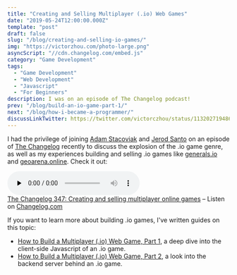 ```yaml
---
title: "Creating and Selling Multiplayer (.io) Web Games"
date: "2019-05-24T12:00:00.000Z"
template: "post"
draft: false
slug: "/blog/creating-and-selling-io-games/"
img: "https://victorzhou.com/photo-large.png"
asyncScript: "//cdn.changelog.com/embed.js"
category: "Game Development"
tags:
  - "Game Development"
  - "Web Development"
  - "Javascript"
  - "For Beginners"
description: I was on an episode of The Changelog podcast! 
prev: "/blog/build-an-io-game-part-1/"
next: "/blog/how-i-became-a-programmer/"
discussLinkTwitter: https://twitter.com/victorczhou/status/1132027194862182400
---
```


I had the privilege of joining [Adam Stacoviak](https://twitter.com/adamstac) and [Jerod Santo](https://twitter.com/jerodsanto) on an episode of [The Changelog](https://changelog.com/) recently to discuss the explosion of the .io game genre, as well as my experiences building and selling .io games like [generals.io](http://generals.io) and [geoarena.online](https://geoarena.online/). Check it out:

<div>
<audio data-theme="night" data-src="https://changelog.com/podcast/347/embed" src="https://cdn.changelog.com/uploads/podcast/347/the-changelog-347.mp3" preload="none" class="changelog-episode" controls></audio>
<figcaption><a href="https://changelog.com/podcast/347">The Changelog 347: Creating and selling multiplayer online games</a> – Listen on <a href="https://changelog.com/">Changelog.com</a></figcaption>
</div>

If you want to learn more about building .io games, I've written guides on this topic:

- [How to Build a Multiplayer (.io) Web Game, Part 1](/blog/build-an-io-game-part-1/), a deep dive into the client-side Javascript of an .io game.
- [How to Build a Multiplayer (.io) Web Game, Part 2](/blog/build-an-io-game-part-2/), a look into the backend server behind an .io game.
